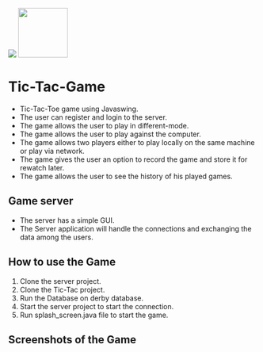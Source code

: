 ![](Images/512x512bbb.jpg)
<img src="Images/512x512bbb.jpg" width="100">
# Tic-Tac-Game
* Tic-Tac-Toe game using Javaswing.
* The user can register and login to the server.
* The game allows the user to play in different-mode.
* The game allows the user to play against the computer.
* The game allows two players either to play locally on the same machine or play via network.
* The game gives the user an option to record the game and store it for rewatch later.
* The game allows the user to see the history of his played games.
## Game server
* The server has a simple GUI.
* The Server application will handle the connections and exchanging the data among the users.
## How to use the Game
1. Clone the server project.
2. Clone the Tic-Tac project.
3. Run the Database on derby database.
4. Start the server project to start the connection.
5. Run splash_screen.java file to start the game.
## Screenshots of the Game
